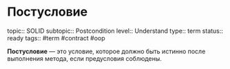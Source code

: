 # Постусловие
topic:: SOLID
subtopic:: Postcondition
level:: Understand
type:: term
status:: ready
tags:: #term #contract #oop

**Постусловие** — это условие, которое должно быть истинно после выполнения метода, если предусловия соблюдены.